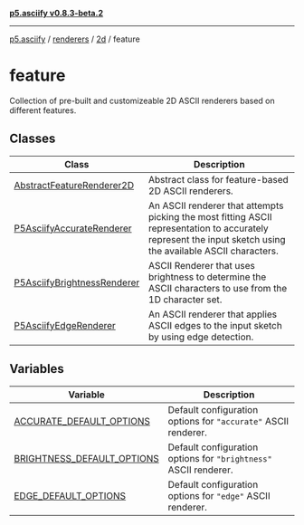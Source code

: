 [**p5.asciify v0.8.3-beta.2**](../../../../../../../README.md)

***

[p5.asciify](../../../../../../../README.md) / [renderers](../../../../README.md) / [2d](../../README.md) / feature

# feature

Collection of pre-built and customizeable 2D ASCII renderers based on different features.

## Classes

| Class | Description |
| ------ | ------ |
| [AbstractFeatureRenderer2D](classes/AbstractFeatureRenderer2D.md) | Abstract class for feature-based 2D ASCII renderers. |
| [P5AsciifyAccurateRenderer](classes/P5AsciifyAccurateRenderer.md) | An ASCII renderer that attempts picking the most fitting ASCII representation to accurately represent the input sketch using the available ASCII characters. |
| [P5AsciifyBrightnessRenderer](classes/P5AsciifyBrightnessRenderer.md) | ASCII Renderer that uses brightness to determine the ASCII characters to use from the 1D character set. |
| [P5AsciifyEdgeRenderer](classes/P5AsciifyEdgeRenderer.md) | An ASCII renderer that applies ASCII edges to the input sketch by using edge detection. |

## Variables

| Variable | Description |
| ------ | ------ |
| [ACCURATE\_DEFAULT\_OPTIONS](variables/ACCURATE_DEFAULT_OPTIONS.md) | Default configuration options for `"accurate"` ASCII renderer. |
| [BRIGHTNESS\_DEFAULT\_OPTIONS](variables/BRIGHTNESS_DEFAULT_OPTIONS.md) | Default configuration options for `"brightness"` ASCII renderer. |
| [EDGE\_DEFAULT\_OPTIONS](variables/EDGE_DEFAULT_OPTIONS.md) | Default configuration options for `"edge"` ASCII renderer. |

